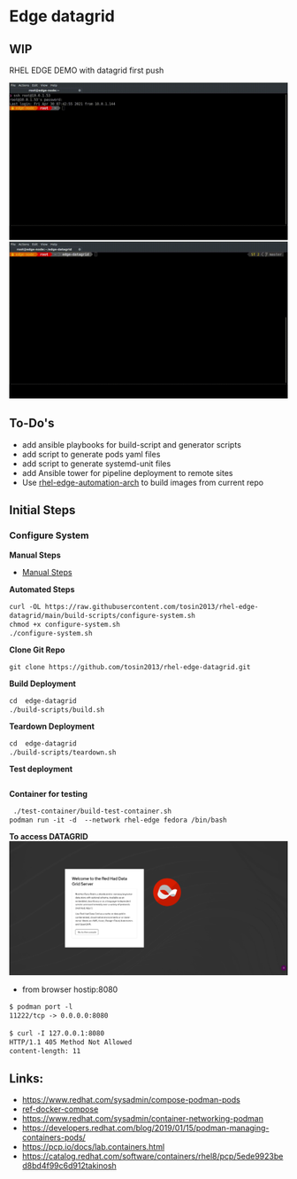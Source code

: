 # Edge datagrid
## WIP 
RHEL EDGE DEMO with datagrid first push

![Demo1](images/example-1.gif)
![Demo2](images/example-2.gif)

## To-Do's  
* add ansible playbooks for build-script and generator scripts
* add script to generate pods yaml files
* add script to generate systemd-unit files
* add Ansible tower for pipeline deployment  to remote sites
* Use  [rhel-edge-automation-arch](https://github.com/redhat-cop/rhel-edge-automation-arch) to build images from current repo


## Initial Steps

### Configure System
**Manual Steps**
* [Manual Steps](configure-system.md)

**Automated Steps** 
```
curl -OL https://raw.githubusercontent.com/tosin2013/rhel-edge-datagrid/main/build-scripts/configure-system.sh
chmod +x configure-system.sh
./configure-system.sh
```

**Clone Git Repo**
```
git clone https://github.com/tosin2013/rhel-edge-datagrid.git
```
**Build Deployment**
```
cd  edge-datagrid
./build-scripts/build.sh 
```

**Teardown Deployment**
```
cd  edge-datagrid
./build-scripts/teardown.sh 
```
**Test deployment**
```
```

**Container for testing**
```
 ./test-container/build-test-container.sh
podman run -it -d  --network rhel-edge fedora /bin/bash 
```

**To access DATAGRID**
![Datagrid](images/datagrid.png)
* from browser hostip:8080
```
$ podman port -l
11222/tcp -> 0.0.0.0:8080

$ curl -I 127.0.0.1:8080
HTTP/1.1 405 Method Not Allowed
content-length: 11
```

## Links: 
* https://www.redhat.com/sysadmin/compose-podman-pods
* [ref-docker-compose](https://stephennimmo.com/ref-docker-compose/)
* https://www.redhat.com/sysadmin/container-networking-podman
* https://developers.redhat.com/blog/2019/01/15/podman-managing-containers-pods/
* https://pcp.io/docs/lab.containers.html
* https://catalog.redhat.com/software/containers/rhel8/pcp/5ede9923bed8bd4f99c6d912takinosh

